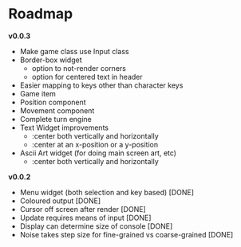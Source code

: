 Roadmap
=======
**v0.0.3**

* Make game class use Input class
* Border-box widget
  - option to not-render corners
  - option for centered text in header
* Easier mapping to keys other than character keys
* Game item
* Position component
* Movement component
* Complete turn engine
* Text Widget improvements
  - :center both vertically and horizontally
  - :center at an x-position or a y-position
* Ascii Art widget (for doing main screen art, etc)
  - :center both vertically and horizontally

**v0.0.2**

* Menu widget (both selection and key based) [DONE]
* Coloured output [DONE]
* Cursor off screen after render [DONE]
* Update requires means of input [DONE]
* Display can determine size of console [DONE]
* Noise takes step size for fine-grained vs coarse-grained [DONE]
